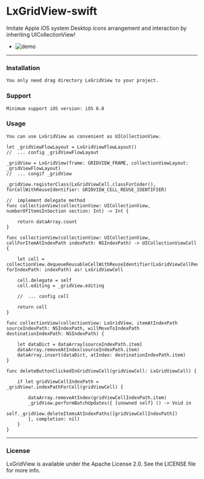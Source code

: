 # LxGridView-swift
Imitate Apple iOS system Desktop icons arrangement and interaction by inheriting UICollectionView!

*	![demo](demo.gif)
---
###	Installation
	You only need drag directory LxGridView to your project.
###	Support	
	Minimum support iOS version: iOS 6.0
###	Usage

`You can use LxGridView as convenient as UICollectionView.`

	let _gridViewFlowLayout = LxGridViewFlowLayout()
	//	... config _gridViewFlowLayout
	
	_gridView = LxGridView(frame: GRIDVIEW_FRAME, collectionViewLayout: _gridViewFlowLayout)
	//	...	congif _gridView
	
	_gridView.registerClass(LxGridViewCell.classForCoder(), forCellWithReuseIdentifier: GRIDVIEW_CELL_REUSE_IDENTIFIER)

	//	implement delegate method
	func collectionView(collectionView: UICollectionView, numberOfItemsInSection section: Int) -> Int {
    
        return dataArray.count
    }
    
    func collectionView(collectionView: UICollectionView, cellForItemAtIndexPath indexPath: NSIndexPath) -> UICollectionViewCell {
    
        let cell = collectionView.dequeueReusableCellWithReuseIdentifier(LxGridViewCellReuseIdentifier, forIndexPath: indexPath) as! LxGridViewCell
        
        cell.delegate = self
        cell.editing = _gridView.editing
        
        //	...	config cell
        
        return cell
    }

    func collectionView(collectionView: LxGridView, itemAtIndexPath sourceIndexPath: NSIndexPath, willMoveToIndexPath destinationIndexPath: NSIndexPath) {
        
        let dataDict = dataArray[sourceIndexPath.item]
        dataArray.removeAtIndex(sourceIndexPath.item)
        dataArray.insert(dataDict, atIndex: destinationIndexPath.item)
    }
    
    func deleteButtonClickedInGridViewCell(gridViewCell: LxGridViewCell) {

        if let gridViewCellIndexPath = _gridView!.indexPathForCell(gridViewCell) {
        
            dataArray.removeAtIndex(gridViewCellIndexPath.item)
            _gridView.performBatchUpdates({ [unowned self] () -> Void in
                self._gridView.deleteItemsAtIndexPaths([gridViewCellIndexPath])
            }, completion: nil)
        }
    }

---
###	License
LxGridView is available under the Apache License 2.0. See the LICENSE file for more info.